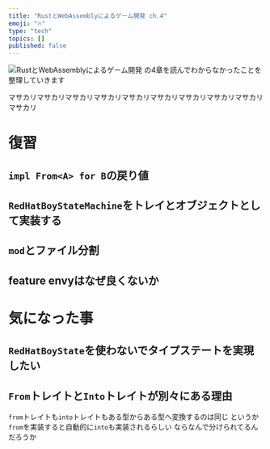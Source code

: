 ```yaml
---
title: "RustとWebAssemblyによるゲーム開発 ch.4"
emoji: "🔥"
type: "tech"
topics: []
published: false
---
```


![RustとWebAssemblyによるゲーム開発](https://www.oreilly.co.jp/books/9784814400393/)
の4章を読んでわからなかったことを整理していきます

マサカリマサカリマサカリマサカリマサカリマサカリマサカリマサカリマサカリマサカリ

# 復習

## `impl From<A> for B`の戻り値

## `RedHatBoyStateMachine`をトレイとオブジェクトとして実装する

## `mod`とファイル分割

## feature envyはなぜ良くないか

# 気になった事

## `RedHatBoyState`を使わないでタイプステートを実現したい

## `From`トレイトと`Into`トレイトが別々にある理由

`from`トレイトも`into`トレイトもある型からある型へ変換するのは同じ
というか`from`を実装すると自動的に`into`も実装されるらしい
ならなんで分けられてるんだろうか